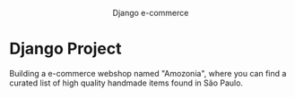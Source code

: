  <p align="center">
    Django e-commerce
  </p>
</p>

# Django Project

Building a e-commerce webshop named "Amozonia", where you can find a curated list of high quality handmade items found in São Paulo.

